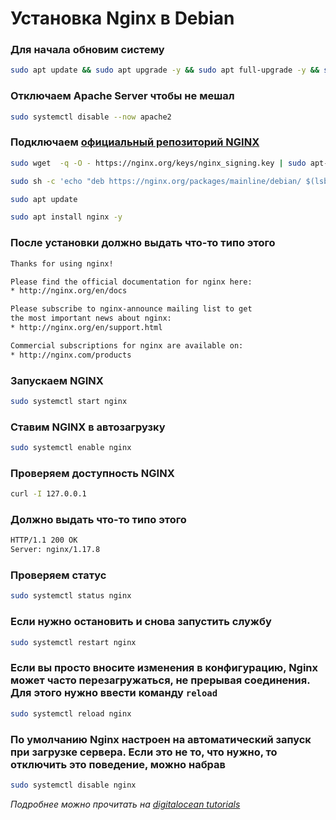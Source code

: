 # Установка Nginx в Debian

### Для начала обновим систему

```bash
sudo apt update && sudo apt upgrade -y && sudo apt full-upgrade -y && sudo apt autoremove
```

### Отключаем Apache Server чтобы не мешал

```bash
sudo systemctl disable --now apache2
```

### Подключаем [официальный репозиторий NGINX](https://docs.nginx.com/nginx/admin-guide/installing-nginx/installing-nginx-open-source/#installing-a-prebuilt-debian-package-from-the-official-nginx-repository)

```bash
sudo wget  -q -O - https://nginx.org/keys/nginx_signing.key | sudo apt-key add -
```

```bash
sudo sh -c 'echo "deb https://nginx.org/packages/mainline/debian/ $(lsb_release -sc) nginx\ndeb-src https://nginx.org/packages/mainline/debian/ $(lsb_release -sc) nginx" > /etc/apt/sources.list.d/nginx.list'
```

```bash
sudo apt update
```

```bash
sudo apt install nginx -y
```

### После установки должно выдать что-то типо этого

```bash
Thanks for using nginx!

Please find the official documentation for nginx here:
* http://nginx.org/en/docs

Please subscribe to nginx-announce mailing list to get
the most important news about nginx:
* http://nginx.org/en/support.html

Commercial subscriptions for nginx are available on:
* http://nginx.com/products
```

### Запускаем NGINX

```bash
sudo systemctl start nginx
```

### Ставим NGINX в автозагрузку

```bash
sudo systemctl enable nginx
```

### Проверяем доступность NGINX

```bash
curl -I 127.0.0.1
```

### Должно выдать что-то типо этого

```bash
HTTP/1.1 200 OK
Server: nginx/1.17.8
```

### Проверяем статус

```bash
sudo systemctl status nginx
```

### Если нужно остановить и снова запустить службу

```bash
sudo systemctl restart nginx
```

### Если вы просто вносите изменения в конфигурацию, Nginx может часто перезагружаться, не прерывая соединения. Для этого нужно ввести команду `reload`

```bash
sudo systemctl reload nginx
```

### По умолчанию Nginx настроен на автоматический запуск при загрузке сервера. Если это не то, что нужно, то отключить это поведение, можно набрав

```bash
sudo systemctl disable nginx
```

*Подробнее можно прочитать на [digitalocean tutorials](https://www.digitalocean.com/community/tutorials/how-to-install-nginx-on-debian-10)*